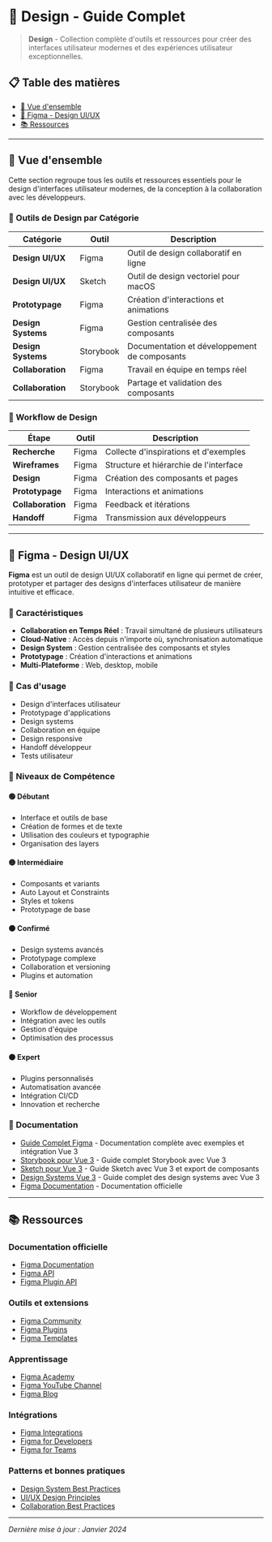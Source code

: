 # 🎨 Design - Guide Complet

> **Design** - Collection complète d'outils et ressources pour créer des interfaces utilisateur modernes et des expériences utilisateur exceptionnelles.

## 📋 Table des matières
- [🎯 Vue d'ensemble](#-vue-densemble)
- [🎨 Figma - Design UI/UX](#-figma---design-uiux)
- [📚 Ressources](#-ressources)

---

## 🎯 Vue d'ensemble

Cette section regroupe tous les outils et ressources essentiels pour le design d'interfaces utilisateur modernes, de la conception à la collaboration avec les développeurs.

### 🎯 Outils de Design par Catégorie

| Catégorie | Outil | Description |
|-----------|-------|-------------|
| **Design UI/UX** | Figma | Outil de design collaboratif en ligne |
| **Design UI/UX** | Sketch | Outil de design vectoriel pour macOS |
| **Prototypage** | Figma | Création d'interactions et animations |
| **Design Systems** | Figma | Gestion centralisée des composants |
| **Design Systems** | Storybook | Documentation et développement de composants |
| **Collaboration** | Figma | Travail en équipe en temps réel |
| **Collaboration** | Storybook | Partage et validation des composants |

### 🎯 Workflow de Design

| Étape | Outil | Description |
|-------|-------|-------------|
| **Recherche** | Figma | Collecte d'inspirations et d'exemples |
| **Wireframes** | Figma | Structure et hiérarchie de l'interface |
| **Design** | Figma | Création des composants et pages |
| **Prototypage** | Figma | Interactions et animations |
| **Collaboration** | Figma | Feedback et itérations |
| **Handoff** | Figma | Transmission aux développeurs |

---

## 🎨 Figma - Design UI/UX

**Figma** est un outil de design UI/UX collaboratif en ligne qui permet de créer, prototyper et partager des designs d'interfaces utilisateur de manière intuitive et efficace.

### 🎯 Caractéristiques
- **Collaboration en Temps Réel** : Travail simultané de plusieurs utilisateurs
- **Cloud-Native** : Accès depuis n'importe où, synchronisation automatique
- **Design System** : Gestion centralisée des composants et styles
- **Prototypage** : Création d'interactions et animations
- **Multi-Plateforme** : Web, desktop, mobile

### 🎯 Cas d'usage
- Design d'interfaces utilisateur
- Prototypage d'applications
- Design systems
- Collaboration en équipe
- Design responsive
- Handoff développeur
- Tests utilisateur

### 🎯 Niveaux de Compétence

#### 🟢 Débutant
- Interface et outils de base
- Création de formes et de texte
- Utilisation des couleurs et typographie
- Organisation des layers

#### 🟡 Intermédiaire
- Composants et variants
- Auto Layout et Constraints
- Styles et tokens
- Prototypage de base

#### 🟠 Confirmé
- Design systems avancés
- Prototypage complexe
- Collaboration et versioning
- Plugins et automation

#### 🔴 Senior
- Workflow de développement
- Intégration avec les outils
- Gestion d'équipe
- Optimisation des processus

#### ⚫ Expert
- Plugins personnalisés
- Automatisation avancée
- Intégration CI/CD
- Innovation et recherche

### 📖 Documentation
- [Guide Complet Figma](./figma.md) - Documentation complète avec exemples et intégration Vue 3
- [Storybook pour Vue 3](./storybook-vue.md) - Guide complet Storybook avec Vue 3
- [Sketch pour Vue 3](./sketch-vue.md) - Guide Sketch avec Vue 3 et export de composants
- [Design Systems Vue 3](./design-systems-vue.md) - Guide complet des design systems avec Vue 3
- [Figma Documentation](https://help.figma.com/) - Documentation officielle

---

## 📚 Ressources

### Documentation officielle
- [Figma Documentation](https://help.figma.com/)
- [Figma API](https://www.figma.com/developers/api)
- [Figma Plugin API](https://www.figma.com/plugin-docs/)

### Outils et extensions
- [Figma Community](https://www.figma.com/community)
- [Figma Plugins](https://www.figma.com/community/plugins)
- [Figma Templates](https://www.figma.com/community/templates)

### Apprentissage
- [Figma Academy](https://www.figma.com/academy/)
- [Figma YouTube Channel](https://www.youtube.com/c/figma)
- [Figma Blog](https://www.figma.com/blog/)

### Intégrations
- [Figma Integrations](https://www.figma.com/integrations/)
- [Figma for Developers](https://www.figma.com/developers/)
- [Figma for Teams](https://www.figma.com/teams/)

### Patterns et bonnes pratiques
- [Design System Best Practices](https://www.figma.com/blog/design-systems-at-figma/)
- [UI/UX Design Principles](https://www.figma.com/blog/design-principles/)
- [Collaboration Best Practices](https://www.figma.com/blog/collaboration-best-practices/)

---

*Dernière mise à jour : Janvier 2024*

